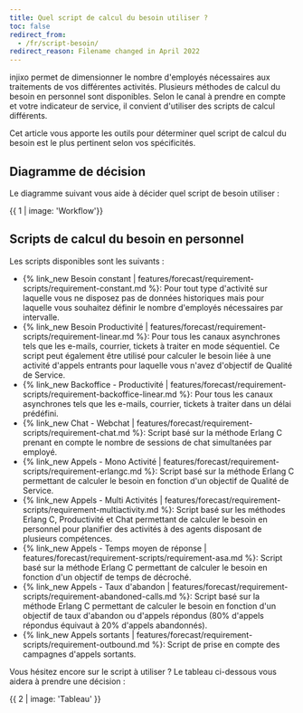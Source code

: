 ```yaml
---
title: Quel script de calcul du besoin utiliser ?
toc: false
redirect_from:
  - /fr/script-besoin/
redirect_reason: Filename changed in April 2022
---
```


injixo permet de dimensionner le nombre d'employés nécessaires aux traitements de vos différentes activités.
Plusieurs méthodes de calcul du besoin en personnel sont disponibles.
Selon le canal à prendre en compte et votre indicateur de service, il convient d'utiliser des scripts de calcul différents.

Cet article vous apporte les outils pour déterminer quel script de calcul du besoin est le plus pertinent selon vos spécificités.

## Diagramme de décision

Le diagramme suivant vous aide à décider quel script de besoin utiliser :

{{ 1 | image: 'Workflow'}}

## Scripts de calcul du besoin en personnel

Les scripts disponibles sont les suivants :

- {% link_new Besoin constant | features/forecast/requirement-scripts/requirement-constant.md %}: Pour tout type d'activité sur laquelle vous ne disposez pas de données historiques mais pour laquelle vous souhaitez définir le nombre d'employés nécessaires par intervalle.
- {% link_new Besoin Productivité | features/forecast/requirement-scripts/requirement-linear.md %}: Pour tous les canaux asynchrones tels que les e-mails, courrier, tickets à traiter en mode séquentiel. Ce script peut également être utilisé pour calculer le besoin liée à une activité d'appels entrants pour laquelle vous n'avez d'objectif de Qualité de Service.
- {% link_new Backoffice - Productivité | features/forecast/requirement-scripts/requirement-backoffice-linear.md %}: Pour tous les canaux asynchrones tels que les e-mails, courrier, tickets à traiter dans un délai prédéfini.
- {% link_new Chat - Webchat | features/forecast/requirement-scripts/requirement-chat.md %}: Script basé sur la méthode Erlang C prenant en compte le nombre de sessions de chat simultanées par employé.
- {% link_new Appels - Mono Activité | features/forecast/requirement-scripts/requirement-erlangc.md %}: Script basé sur la méthode Erlang C permettant de calculer le besoin en fonction d'un objectif de Qualité de Service.
- {% link_new Appels - Multi Activités | features/forecast/requirement-scripts/requirement-multiactivity.md %}: Script basé sur les méthodes Erlang C, Productivité et Chat permettant de calculer le besoin en personnel pour planifier des activités à des agents disposant de plusieurs compétences.
- {% link_new Appels - Temps moyen de réponse | features/forecast/requirement-scripts/requirement-asa.md %}: Script basé sur la méthode Erlang C permettant de calculer le besoin en fonction d'un objectif de temps de décroché.
- {% link_new Appels - Taux d'abandon | features/forecast/requirement-scripts/requirement-abandoned-calls.md %}: Script basé sur la méthode Erlang C permettant de calculer le besoin en fonction d'un objectif de taux d'abandon ou d'appels répondus (80% d'appels répondus équivaut à 20% d'appels abandonnés).
- {% link_new Appels sortants | features/forecast/requirement-scripts/requirement-outbound.md %}: Script de prise en compte des campagnes d'appels sortants.

Vous hésitez encore sur le script à utiliser ? Le tableau ci-dessous vous aidera à prendre une décision :

{{ 2 | image: 'Tableau' }}
